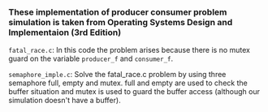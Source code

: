 ### These implementation of producer consumer problem simulation is taken from Operating Systems Design and Implementaion (3rd Edition)

`fatal_race.c`: In this code the problem arises because there is no mutex guard on the variable `producer_f` and `consumer_f`.

`semaphore_imple.c`: Solve the fatal_race.c problem by using three semaphore full, empty and mutex. full and empty are used to check the buffer situation and mutex is used to guard the buffer access (although our simulation doesn't have a buffer).
